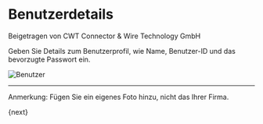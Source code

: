 # Benutzerdetails
<span class="text-muted contributed-by">Beigetragen von CWT Connector & Wire Technology GmbH</span>

Geben Sie Details zum Benutzerprofil, wie Name, Benutzer-ID und das bevorzugte Passwort ein.

<img alt="Benutzer" class="screenshot"
src="/docs/assets/img/setup-wizard/step-3.png">

---

Anmerkung: Fügen Sie ein eigenes Foto hinzu, nicht das Ihrer Firma.

{next}

